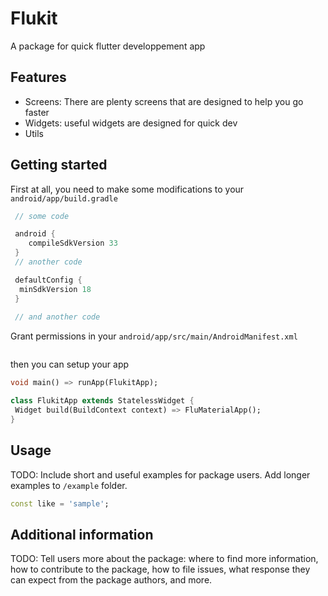 # Flukit

A package for quick flutter developpement app

## Features

* Screens: There are plenty screens that are designed to help you go faster
* Widgets: useful widgets are designed for quick dev
* Utils

## Getting started

First at all, you need to make some modifications to your `android/app/build.gradle`

```gradle
 // some code

 android {
    compileSdkVersion 33
 }
 // another code

 defaultConfig {
  minSdkVersion 18
 }
 
 // and another code
```

Grant permissions in your `android/app/src/main/AndroidManifest.xml`

```xml

```

then you can setup your app

```dart
void main() => runApp(FlukitApp);

class FlukitApp extends StatelessWidget {
 Widget build(BuildContext context) => FluMaterialApp();
}
```

## Usage

TODO: Include short and useful examples for package users. Add longer examples
to `/example` folder.

```dart
const like = 'sample';
```

## Additional information

TODO: Tell users more about the package: where to find more information, how to
contribute to the package, how to file issues, what response they can expect
from the package authors, and more.
